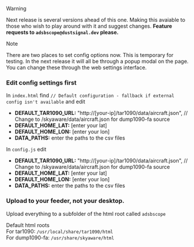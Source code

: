 > [!WARNING]
> Next release is several versions ahead of this one. Making this avaiable to those who wish to play around with it and suggest changes.
> **Feature requests to `adsbscope@dustsignal.dev` please.**

> [!NOTE]
> There are two places to set config options now. This is temporary for testing. In the next release it will all be through a popup modal on the page.
> You can change these through the web settings interface.

### Edit config settings first
In `index.html` find `// Default configuration - fallback if external config isn't available` and edit
- **DEFAULT_TAR1090_URL:** "http://[your-ip]/tar1090/data/aircraft.json", // Change to /skyaware/data/aircraft.json for dump1090-fa source
- **DEFAULT_HOME_LAT:** [enter your lat]
- **DEFAULT_HOME_LON:** [enter your lon]
- **DATA_PATHS:** enter the paths to the csv files

In `config.js` edit
- **DEFAULT_TAR1090_URL:** "http://[your-ip]/tar1090/data/aircraft.json", // Change to /skyaware/data/aircraft.json for dump1090-fa source
- **DEFAULT_HOME_LAT:** [enter your lat]
- **DEFAULT_HOME_LON:** [enter your lon]
- **DATA_PATHS:** enter the paths to the csv files

### Upload to your feeder, not your desktop.

Upload everything to a subfolder of the html root called `adsbscope`

Default html roots  
For tar1090: `/usr/local/share/tar1090/html`  
For dump1090-fa: `/usr/share/skyaware/html`  
